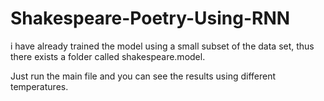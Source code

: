 # Shakespeare-Poetry-Using-RNN

i have already trained the model using a small subset of the data set, thus there exists a folder called shakespeare.model.

Just run the main file and you can see the results using different temperatures.
